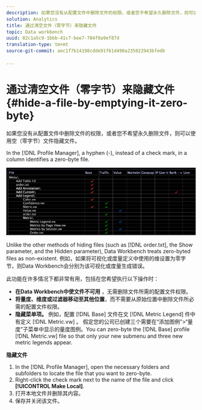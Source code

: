 ```yaml
---
description: 如果您没有从配置文件中删除文件的权限，或者您不希望永久删除文件，则可以使用空（零字节）文件隐藏文件。
solution: Analytics
title: 通过清空文件（零字节）来隐藏文件
topic: Data workbench
uuid: 82c1a5c9-1bbb-41c7-bee7-704f0a9ef87d
translation-type: tm+mt
source-git-commit: aec1f7b14198cdde91f61d490a235022943bfedb

---
```



# 通过清空文件（零字节）来隐藏文件{#hide-a-file-by-emptying-it-zero-byte}

如果您没有从配置文件中删除文件的权限，或者您不希望永久删除文件，则可以使用空（零字节）文件隐藏文件。

In the [!DNL Profile Manager], a hyphen (-), instead of a check mark, in a column identifies a zero-byte file.

![](assets/vis_ProfMgr_Zero-byte.png)

Unlike the other methods of hiding files (such as [!DNL order.txt], the Show parameter, and the Hidden parameter), Data Workbench treats zero-byted files as non-existent. 例如，如果将可视化或度量定义中使用的维设置为零字节，则Data Workbench会分别为该可视化或度量生成错误。

此功能在许多情况下都非常有用，包括在您希望执行以下操作时：

* **在Data Workbench中使文件不可用** ，无需删除文件所需的配置文件权限。
* **将量度、维度或过滤器移动至其他位置**，而不需要从原始位置中删除文件所必需的配置文件权限。
* **隐藏菜单项。** 例如，配置 [!DNL Base] 文件在文 [!DNL Metric Legend] 件中有定义 [!DNL Metric.vw] 。 假定您的公司已创建三个需要在“添加图例”>“量度”子菜单中显示的量度图例。You can zero-byte the [!DNL Base] profile [!DNL Metric.vw] file so that only your new submenu and three new metric legends appear.

**隐藏文件**

1. In the [!DNL Profile Manager], open the necessary folders and subfolders to locate the file that you want to zero-byte.
1. Right-click the check mark next to the name of the file and click **[!UICONTROL Make Local]**.
1. 打开本地文件并删除其内容。
1. 保存并关闭该文件。

